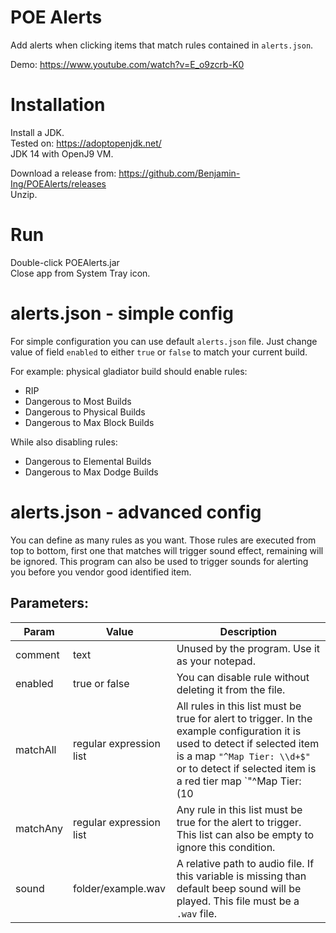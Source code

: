 # POE Alerts

Add alerts when clicking items that match rules contained in `alerts.json`.

Demo: https://www.youtube.com/watch?v=E_o9zcrb-K0

# Installation

Install a JDK.\
Tested on: https://adoptopenjdk.net/ \
JDK 14 with OpenJ9 VM.

Download a release from: https://github.com/Benjamin-Ing/POEAlerts/releases \
Unzip.

# Run

Double-click POEAlerts.jar\
Close app from System Tray icon.

# alerts.json - simple config

For simple configuration you can use default `alerts.json` file. Just change value of field `enabled` to either `true` or `false` to match your current build.

For example: physical gladiator build should enable rules:

-   RIP
-   Dangerous to Most Builds
-   Dangerous to Physical Builds
-   Dangerous to Max Block Builds

While also disabling rules:

-   Dangerous to Elemental Builds
-   Dangerous to Max Dodge Builds

# alerts.json - advanced config

You can define as many rules as you want. Those rules are executed from top to bottom, first one that matches will trigger sound effect, remaining will be ignored. This program can also be used to trigger sounds for alerting you before you vendor good identified item.

## Parameters:

| Param    | Value                   | Description                                             |
| -------- | ----------------------- | ------------------------------------------------------- |
| comment  | text                    | Unused by the program. Use it as your notepad.          |
| enabled  | true or false           | You can disable rule without deleting it from the file. |
| matchAll | regular expression list | All rules in this list must be true for alert to trigger. In the example configuration it is used to detect if selected item is a map `"^Map Tier: \\d+$"` or to detect if selected item is a red tier map `"^Map Tier: (10|11|12|13|14|15)$"` . |
| matchAny | regular expression list | Any rule in this list must be true for the alert to trigger. This list can also be empty to ignore this condition. |
| sound | folder/example.wav | A relative path to audio file. If this variable is missing than default beep sound will be played. This file must be a `.wav` file. |
